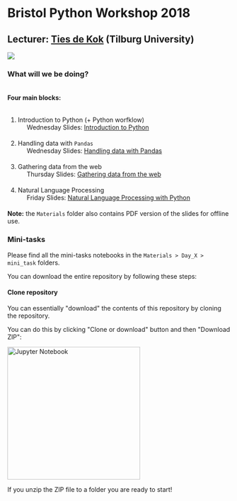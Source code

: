 # Bristol Python Workshop 2018
## Lecturer: <a href="https://www.tiesdekok.com" target="_blank">Ties de Kok</a> (Tilburg University)
 <a href="https://opensource.org/licenses/MIT"><img src="https://img.shields.io/badge/license-MIT-blue.svg"></a>


### What will we be doing?

<span style="display: block; padding-top: 5px"></span>

**Four main blocks:**

<span style="display: block; padding-top: 5px"></span>

1) Introduction to Python (+ Python worfklow)  
<span style="padding-left: 20px" class="arrow-right"></span> Wednesday
Slides: <a href="http://www.tiesdekok.com/python_course_slides/introduction_slides/" target="_blank">Introduction to Python</a>
<span style="display: block; padding-top: 5px"></span>

2) Handling data with `Pandas`  
<span style="padding-left: 20px" class="arrow-right"></span> Wednesday
Slides: <a href="http://www.tiesdekok.com/python_course_slides/introduction_slides/" target="_blank">Handling data with Pandas</a>
<span style="display: block; padding-top: 5px"></span>

3) Gathering data from the web  
<span style="padding-left: 20px" class="arrow-right"></span> Thursday
Slides: <a href="http://www.tiesdekok.com/python_course_slides/introduction_slides/" target="_blank">Gathering data from the web</a>
<span style="display: block; padding-top: 5px"></span>

4) Natural Language Processing  
<span style="padding-left: 20px" class="arrow-right"></span> Friday
Slides: <a href="http://www.tiesdekok.com/python_course_slides/introduction_slides/" target="_blank">Natural Language Processing with Python</a>
<span style="display: block; padding-top: 5px"></span>

**Note:** the `Materials` folder also contains PDF version of the slides for offline use. 

### Mini-tasks

Please find all the mini-tasks notebooks in the `Materials > Day_X > mini_task` folders.

You can download the entire repository by following these steps:

<h4 id="clonerepo">Clone repository</h4>

You can essentially "download" the contents of this repository by cloning the repository. 

You can do this by clicking "Clone or download" button and then "Download ZIP":

<img src="https://i.imgur.com/Ysak4s3.png" title="Jupyter Notebook" width = 300px/>

If you unzip the ZIP file to a folder you are ready to start!
